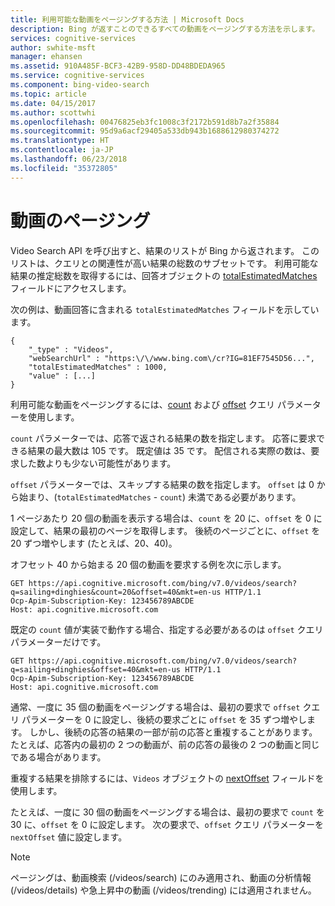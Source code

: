 ```yaml
---
title: 利用可能な動画をページングする方法 | Microsoft Docs
description: Bing が返すことのできるすべての動画をページングする方法を示します。
services: cognitive-services
author: swhite-msft
manager: ehansen
ms.assetid: 910A485F-BCF3-42B9-958D-DD48BDEDA965
ms.service: cognitive-services
ms.component: bing-video-search
ms.topic: article
ms.date: 04/15/2017
ms.author: scottwhi
ms.openlocfilehash: 00476825eb3fc1008c3f2172b591d8b7a2f35884
ms.sourcegitcommit: 95d9a6acf29405a533db943b1688612980374272
ms.translationtype: HT
ms.contentlocale: ja-JP
ms.lasthandoff: 06/23/2018
ms.locfileid: "35372805"
---
```

# <a name="paging-videos"></a>動画のページング

Video Search API を呼び出すと、結果のリストが Bing から返されます。 このリストは、クエリとの関連性が高い結果の総数のサブセットです。 利用可能な結果の推定総数を取得するには、回答オブジェクトの [totalEstimatedMatches](https://docs.microsoft.com/rest/api/cognitiveservices/bing-video-api-v7-reference#videos-totalestimatedmatches) フィールドにアクセスします。  
  
次の例は、動画回答に含まれる `totalEstimatedMatches` フィールドを示しています。  
  
```  
{
    "_type" : "Videos",
    "webSearchUrl" : "https:\/\/www.bing.com\/cr?IG=81EF7545D56...",
    "totalEstimatedMatches" : 1000,
    "value" : [...]
}  
```  
  
利用可能な動画をページングするには、[count](https://docs.microsoft.com/rest/api/cognitiveservices/bing-video-api-v7-reference#count) および [offset](https://docs.microsoft.com/rest/api/cognitiveservices/bing-video-api-v7-reference#offset) クエリ パラメーターを使用します。  
  
`count` パラメーターでは、応答で返される結果の数を指定します。 応答に要求できる結果の最大数は 105 です。 既定値は 35 です。 配信される実際の数は、要求した数よりも少ない可能性があります。

`offset` パラメーターでは、スキップする結果の数を指定します。 `offset` は 0 から始まり、(`totalEstimatedMatches` - `count`) 未満である必要があります。  
  
1 ページあたり 20 個の動画を表示する場合は、`count` を 20 に、`offset` を 0 に設定して、結果の最初のページを取得します。 後続のページごとに、`offset` を 20 ずつ増やします (たとえば、20、40)。  

オフセット 40 から始まる 20 個の動画を要求する例を次に示します。  
  
```  
GET https://api.cognitive.microsoft.com/bing/v7.0/videos/search?q=sailing+dinghies&count=20&offset=40&mkt=en-us HTTP/1.1  
Ocp-Apim-Subscription-Key: 123456789ABCDE  
Host: api.cognitive.microsoft.com  
```  

既定の `count` 値が実装で動作する場合、指定する必要があるのは `offset` クエリ パラメーターだけです。  
  
```  
GET https://api.cognitive.microsoft.com/bing/v7.0/videos/search?q=sailing+dinghies&offset=40&mkt=en-us HTTP/1.1  
Ocp-Apim-Subscription-Key: 123456789ABCDE  
Host: api.cognitive.microsoft.com  
```  

通常、一度に 35 個の動画をページングする場合は、最初の要求で `offset` クエリ パラメーターを 0 に設定し、後続の要求ごとに `offset` を 35 ずつ増やします。 しかし、後続の応答の結果の一部が前の応答と重複することがあります。 たとえば、応答内の最初の 2 つの動画が、前の応答の最後の 2 つの動画と同じである場合があります。

重複する結果を排除するには、`Videos` オブジェクトの [nextOffset](https://docs.microsoft.com/rest/api/cognitiveservices/bing-video-api-v7-reference#videos-nextoffset) フィールドを使用します。

たとえば、一度に 30 個の動画をページングする場合は、最初の要求で `count` を 30 に、`offset` を 0 に設定します。 次の要求で、`offset` クエリ パラメーターを `nextOffset` 値に設定します。


> [!NOTE]
> ページングは、動画検索 (/videos/search) にのみ適用され、動画の分析情報 (/videos/details) や急上昇中の動画 (/videos/trending) には適用されません。